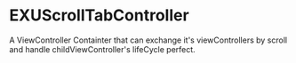 # EXUScrollTabController
A ViewController Containter that can exchange it's viewControllers by scroll and handle childViewController's lifeCycle perfect.
